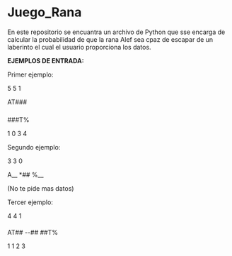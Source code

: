 # Juego_Rana
En este repositorio se encuantra un archivo de Python que sse encarga de calcular la probabilidad de que la rana Alef sea cpaz de escapar de un laberinto el cual el usuario proporciona los datos.


**EJEMPLOS DE ENTRADA:**


Primer ejemplo:


5 5 1



AT###
#####
#####
#####
###T%


1 0 3 4


Segundo ejemplo:


3 3 0


A__
*##
%__


(No te pide mas datos)


Tercer ejemplo:


4 4 1


####
AT##
--##
##T%


1 1 2 3

 
